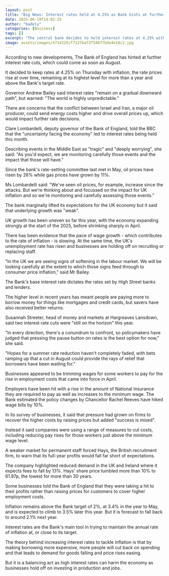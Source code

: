 ```yaml
---
layout: post
title: "Big News: Interest rates held at 4.25% as Bank hints at further cuts to come"
date: 2025-06-19T14:02:25
author: "badely"
categories: [Business]
tags: []
excerpt: "The central bank decides to hold interest rates at 4.25% with inflation remaining above its target level."
image: assets/images/4714225cf7127baf2f546f7b4e4e18c2.jpg
---
```


According to new developments, The Bank of England has hinted at further interest rate cuts, which could come as soon as August.

It decided to keep rates at 4.25% on Thursday with inflation, the rate prices rise at over time, remaining at its highest level for more than a year and above the Bank's target rate.

Governor Andrew Bailey said interest rates "remain on a gradual downward path", but warned: "The world is highly unpredictable."

There are concerns that the conflict between Israel and Iran, a major oil producer, could send energy costs higher and drive overall prices up, which would impact further rate decisions.

Clare Lombardelli, deputy governor of the Bank of England, told the BBC that the "uncertainty facing the economy" led to interest rates being held this month.

Describing events in the Middle East as "tragic" and "deeply worrying", she said: "As you'd expect, we are monitoring carefully those events and the impact that those will have."

Since the bank's rate-setting committee last met in May, oil prices have risen by 26% while gas prices have grown by 11%.  

Ms Lombardelli said: "We've seen oil prices, for example, increase since the attacks. But we're thinking about and focussed on the impact for UK inflation and so we're monitoring and carefully assessing those events."

The bank marginally lifted its expectations for the UK economy but it said that underlying growth was "weak".

UK growth has been uneven so far this year, with the economy expanding strongly at the start of the 2025, before shrinking sharply in April.

There has been evidence that the pace of wage growth - which contributes to the rate of inflation - is slowing. At the same time, the UK's unemployment rate has risen and businesses are holding off on recruiting or replacing staff.

"In the UK we are seeing signs of softening in the labour market. We will be looking carefully at the extent to which those signs feed through to consumer price inflation," said Mr Bailey.

The Bank's base interest rate dictates the rates set by High Street banks and lenders. 

The higher level in recent years has meant people are paying more to borrow money for things like mortgages and credit cards, but savers have also received better returns.

Susannah Streeter, head of money and markets at Hargreaves Lansdown, said two interest rate cuts were "still on the horizon" this year.

"In every direction, there's a conundrum to confront, so policymakers have judged that pressing the pause button on rates is the best option for now," she said.

"Hopes for a summer rate reduction haven't completely faded, with bets ramping up that a cut in August could provide the rays of relief that borrowers have been waiting for."

Businesses appeared to be trimming wages for some workers to pay for the rise in employment costs that came into force in April. 

Employers have been hit with a rise in the amount of National Insurance they are required to pay as well as increases to the minimum wage. The Bank estimated the policy changes by Chancellor Rachel Reeves have hiked wage bills by 10%.

In its survey of businesses, it said that pressure had grown on firms to recover the higher costs by raising prices but added "success is mixed".

Instead it said companies were using a range of measures to cut costs, including reducing pay rises for those workers just above the minimum wage level.

A weaker market for permanent staff forced Hays, the British recruitment firm, to warn that its full-year profits would fall far short of expectations. 

The company highlighted reduced demand in the UK and Ireland where it expects fees to fall by 13%. Hays' share price tumbled more than 10% to 61.97p, the lowest for more than 30 years.   

Some businesses told the Bank of England that they were taking a hit to their profits rather than raising prices for customers to cover higher employment costs.   

Inflation remains above the Bank target of 2%, at 3.4% in the year to May, and is expected to climb to 3.5% later this year. But it is forecast to fall back to around 2.1% next year.

Interest rates are the Bank's main tool in trying to maintain the annual rate of inflation at, or close to its target.

The theory behind increasing interest rates to tackle inflation is that by making borrowing more expensive, more people will cut back on spending and that leads to demand for goods falling and price rises easing.

But it is a balancing act as high interest rates can harm the economy as businesses hold off on investing in production and jobs.

